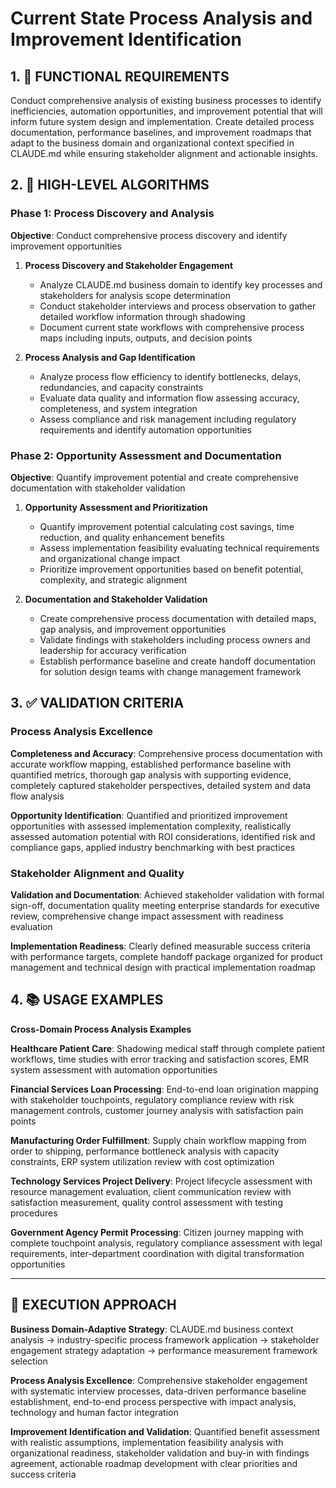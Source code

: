 # Current State Process Analysis and Improvement Identification

## 1. 🎯 FUNCTIONAL REQUIREMENTS

Conduct comprehensive analysis of existing business processes to identify inefficiencies, automation opportunities, and improvement potential that will inform future system design and implementation. Create detailed process documentation, performance baselines, and improvement roadmaps that adapt to the business domain and organizational context specified in CLAUDE.md while ensuring stakeholder alignment and actionable insights.

## 2. 🔄 HIGH-LEVEL ALGORITHMS

### Phase 1: Process Discovery and Analysis
**Objective**: Conduct comprehensive process discovery and identify improvement opportunities

1. **Process Discovery and Stakeholder Engagement**
   - Analyze CLAUDE.md business domain to identify key processes and stakeholders for analysis scope determination
   - Conduct stakeholder interviews and process observation to gather detailed workflow information through shadowing
   - Document current state workflows with comprehensive process maps including inputs, outputs, and decision points

2. **Process Analysis and Gap Identification**
   - Analyze process flow efficiency to identify bottlenecks, delays, redundancies, and capacity constraints
   - Evaluate data quality and information flow assessing accuracy, completeness, and system integration
   - Assess compliance and risk management including regulatory requirements and identify automation opportunities

### Phase 2: Opportunity Assessment and Documentation
**Objective**: Quantify improvement potential and create comprehensive documentation with stakeholder validation

1. **Opportunity Assessment and Prioritization**
   - Quantify improvement potential calculating cost savings, time reduction, and quality enhancement benefits
   - Assess implementation feasibility evaluating technical requirements and organizational change impact
   - Prioritize improvement opportunities based on benefit potential, complexity, and strategic alignment

2. **Documentation and Stakeholder Validation**
   - Create comprehensive process documentation with detailed maps, gap analysis, and improvement opportunities
   - Validate findings with stakeholders including process owners and leadership for accuracy verification
   - Establish performance baseline and create handoff documentation for solution design teams with change management framework

## 3. ✅ VALIDATION CRITERIA

### Process Analysis Excellence
**Completeness and Accuracy**: Comprehensive process documentation with accurate workflow mapping, established performance baseline with quantified metrics, thorough gap analysis with supporting evidence, completely captured stakeholder perspectives, detailed system and data flow analysis

**Opportunity Identification**: Quantified and prioritized improvement opportunities with assessed implementation complexity, realistically assessed automation potential with ROI considerations, identified risk and compliance gaps, applied industry benchmarking with best practices

### Stakeholder Alignment and Quality
**Validation and Documentation**: Achieved stakeholder validation with formal sign-off, documentation quality meeting enterprise standards for executive review, comprehensive change impact assessment with readiness evaluation

**Implementation Readiness**: Clearly defined measurable success criteria with performance targets, complete handoff package organized for product management and technical design with practical implementation roadmap

## 4. 📚 USAGE EXAMPLES

**Cross-Domain Process Analysis Examples**

**Healthcare Patient Care**: Shadowing medical staff through complete patient workflows, time studies with error tracking and satisfaction scores, EMR system assessment with automation opportunities

**Financial Services Loan Processing**: End-to-end loan origination mapping with stakeholder touchpoints, regulatory compliance review with risk management controls, customer journey analysis with satisfaction pain points

**Manufacturing Order Fulfillment**: Supply chain workflow mapping from order to shipping, performance bottleneck analysis with capacity constraints, ERP system utilization review with cost optimization

**Technology Services Project Delivery**: Project lifecycle assessment with resource management evaluation, client communication review with satisfaction measurement, quality control assessment with testing procedures

**Government Agency Permit Processing**: Citizen journey mapping with complete touchpoint analysis, regulatory compliance assessment with legal requirements, inter-department coordination with digital transformation opportunities

---

## 🎯 EXECUTION APPROACH

**Business Domain-Adaptive Strategy**: CLAUDE.md business context analysis → industry-specific process framework application → stakeholder engagement strategy adaptation → performance measurement framework selection

**Process Analysis Excellence**: Comprehensive stakeholder engagement with systematic interview processes, data-driven performance baseline establishment, end-to-end process perspective with impact analysis, technology and human factor integration

**Improvement Identification and Validation**: Quantified benefit assessment with realistic assumptions, implementation feasibility analysis with organizational readiness, stakeholder validation and buy-in with findings agreement, actionable roadmap development with clear priorities and success criteria